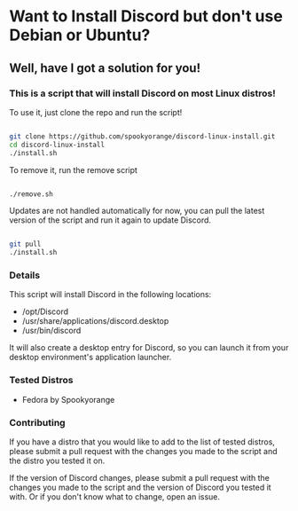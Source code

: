 # Want to Install Discord but don't use Debian or Ubuntu?

## Well, have I got a solution for you!

### This is a script that will install Discord on most Linux distros!

To use it, just clone the repo and run the script!

```bash

git clone https://github.com/spookyorange/discord-linux-install.git
cd discord-linux-install
./install.sh

```

To remove it, run the remove script

```bash

./remove.sh

```

Updates are not handled automatically for now, you can pull the latest version of the script and run it again to update Discord.

```bash

git pull
./install.sh

```

### Details

This script will install Discord in the following locations:

- /opt/Discord
- /usr/share/applications/discord.desktop
- /usr/bin/discord

It will also create a desktop entry for Discord, so you can launch it from your desktop environment's application launcher.

### Tested Distros

- Fedora by Spookyorange

### Contributing

If you have a distro that you would like to add to the list of tested distros, please submit a pull request with the changes you made to the script and the distro you tested it on.

If the version of Discord changes, please submit a pull request with the changes you made to the script and the version of Discord you tested it with. Or if you don't know what to change, open an issue.
